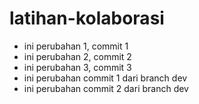 # latihan-kolaborasi
- ini perubahan 1, commit 1
- ini perubahan 2, commit 2
- ini perubahan 3, commit 3
- ini perubahan commit 1 dari branch dev
- ini perubahan commit 2 dari branch dev
  
